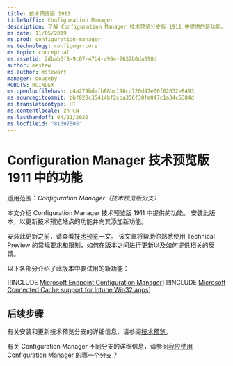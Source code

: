 ```yaml
---
title: 技术预览版 1911
titleSuffix: Configuration Manager
description: 了解 Configuration Manager 技术预览分支版 1911 中提供的新功能。
ms.date: 11/05/2019
ms.prod: configuration-manager
ms.technology: configmgr-core
ms.topic: conceptual
ms.assetid: 2dbab3f8-9c67-47b4-a904-7632b0da090d
author: mestew
ms.author: mstewart
manager: dougeby
ROBOTS: NOINDEX
ms.openlocfilehash: c4a279bdafb88bc196cd720d47e00f62032e8493
ms.sourcegitcommit: bbf820c35414bf2cba356f30fe047c1a34c5384d
ms.translationtype: HT
ms.contentlocale: zh-CN
ms.lasthandoff: 04/21/2020
ms.locfileid: "81697505"
---
```

# <a name="features-in-configuration-manager-technical-preview-version-1911"></a>Configuration Manager 技术预览版 1911 中的功能

适用范围：*Configuration Manager（技术预览版分支）*

本文介绍 Configuration Manager 技术预览版 1911 中提供的功能。 安装此版本，以更新技术预览站点的功能并向其添加新功能。

安装此更新之前，请查看[技术预览](../technical-preview.md)一文。 该文章将帮助你熟悉使用 Technical Preview 的常规要求和限制，如何在版本之间进行更新以及如何提供相关的反馈。

以下各部分介绍了此版本中要试用的新功能：

<!-- [!INCLUDE [Example feature name](includes/1911/1234567.md)] -->

[!INCLUDE [Microsoft Endpoint Configuration Manager](includes/1911/4960084.md)]
[!INCLUDE [Microsoft Connected Cache support for Intune Win32 apps](includes/1911/5032900.md)]

<!--
## General known issues

[!INCLUDE [Hardware inventory reports](includes/1911/known-issue-osd.md)]
-->

## <a name="next-steps"></a>后续步骤

有关安装和更新技术预览分支的详细信息，请参阅[技术预览](../technical-preview.md)。

有关 Configuration Manager 不同分支的详细信息，请参阅[我应使用 Configuration Manager 的哪一个分支？](../../understand/which-branch-should-i-use.md)

